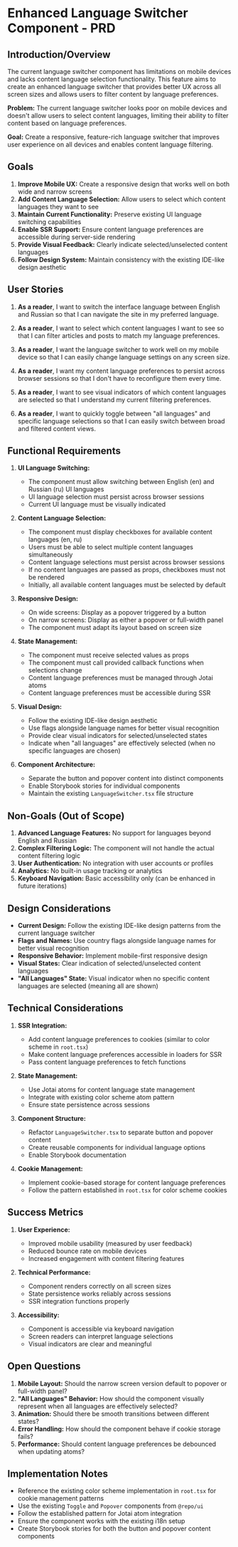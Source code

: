# Enhanced Language Switcher Component - PRD

## Introduction/Overview

The current language switcher component has limitations on mobile devices and lacks content language selection functionality. This feature aims to create an enhanced language switcher that provides better UX across all screen sizes and allows users to filter content by language preferences.

**Problem:** The current language switcher looks poor on mobile devices and doesn't allow users to select content languages, limiting their ability to filter content based on language preferences.

**Goal:** Create a responsive, feature-rich language switcher that improves user experience on all devices and enables content language filtering.

## Goals

1. **Improve Mobile UX:** Create a responsive design that works well on both wide and narrow screens
2. **Add Content Language Selection:** Allow users to select which content languages they want to see
3. **Maintain Current Functionality:** Preserve existing UI language switching capabilities
4. **Enable SSR Support:** Ensure content language preferences are accessible during server-side rendering
5. **Provide Visual Feedback:** Clearly indicate selected/unselected content languages
6. **Follow Design System:** Maintain consistency with the existing IDE-like design aesthetic

## User Stories

1. **As a reader**, I want to switch the interface language between English and Russian so that I can navigate the site in my preferred language.

2. **As a reader**, I want to select which content languages I want to see so that I can filter articles and posts to match my language preferences.

3. **As a reader**, I want the language switcher to work well on my mobile device so that I can easily change language settings on any screen size.

4. **As a reader**, I want my content language preferences to persist across browser sessions so that I don't have to reconfigure them every time.

5. **As a reader**, I want to see visual indicators of which content languages are selected so that I understand my current filtering preferences.

6. **As a reader**, I want to quickly toggle between "all languages" and specific language selections so that I can easily switch between broad and filtered content views.

## Functional Requirements

1. **UI Language Switching:**
   - The component must allow switching between English (en) and Russian (ru) UI languages
   - UI language selection must persist across browser sessions
   - Current UI language must be visually indicated

2. **Content Language Selection:**
   - The component must display checkboxes for available content languages (en, ru)
   - Users must be able to select multiple content languages simultaneously
   - Content language selections must persist across browser sessions
   - If no content languages are passed as props, checkboxes must not be rendered
   - Initially, all available content languages must be selected by default

3. **Responsive Design:**
   - On wide screens: Display as a popover triggered by a button
   - On narrow screens: Display as either a popover or full-width panel
   - The component must adapt its layout based on screen size

4. **State Management:**
   - The component must receive selected values as props
   - The component must call provided callback functions when selections change
   - Content language preferences must be managed through Jotai atoms
   - Content language preferences must be accessible during SSR

5. **Visual Design:**
   - Follow the existing IDE-like design aesthetic
   - Use flags alongside language names for better visual recognition
   - Provide clear visual indicators for selected/unselected states
   - Indicate when "all languages" are effectively selected (when no specific languages are chosen)

6. **Component Architecture:**
   - Separate the button and popover content into distinct components
   - Enable Storybook stories for individual components
   - Maintain the existing `LanguageSwitcher.tsx` file structure

## Non-Goals (Out of Scope)

1. **Advanced Language Features:** No support for languages beyond English and Russian
2. **Complex Filtering Logic:** The component will not handle the actual content filtering logic
3. **User Authentication:** No integration with user accounts or profiles
4. **Analytics:** No built-in usage tracking or analytics
5. **Keyboard Navigation:** Basic accessibility only (can be enhanced in future iterations)

## Design Considerations

- **Current Design:** Follow the existing IDE-like design patterns from the current language switcher
- **Flags and Names:** Use country flags alongside language names for better visual recognition
- **Responsive Behavior:** Implement mobile-first responsive design
- **Visual States:** Clear indication of selected/unselected content languages
- **"All Languages" State:** Visual indicator when no specific content languages are selected (meaning all are shown)

## Technical Considerations

1. **SSR Integration:**
   - Add content language preferences to cookies (similar to color scheme in `root.tsx`)
   - Make content language preferences accessible in loaders for SSR
   - Pass content language preferences to fetch functions

2. **State Management:**
   - Use Jotai atoms for content language state management
   - Integrate with existing color scheme atom pattern
   - Ensure state persistence across sessions

3. **Component Structure:**
   - Refactor `LanguageSwitcher.tsx` to separate button and popover content
   - Create reusable components for individual language options
   - Enable Storybook documentation

4. **Cookie Management:**
   - Implement cookie-based storage for content language preferences
   - Follow the pattern established in `root.tsx` for color scheme cookies

## Success Metrics

1. **User Experience:**
   - Improved mobile usability (measured by user feedback)
   - Reduced bounce rate on mobile devices
   - Increased engagement with content filtering features

2. **Technical Performance:**
   - Component renders correctly on all screen sizes
   - State persistence works reliably across sessions
   - SSR integration functions properly

3. **Accessibility:**
   - Component is accessible via keyboard navigation
   - Screen readers can interpret language selections
   - Visual indicators are clear and meaningful

## Open Questions

1. **Mobile Layout:** Should the narrow screen version default to popover or full-width panel?
2. **"All Languages" Behavior:** How should the component visually represent when all languages are effectively selected?
3. **Animation:** Should there be smooth transitions between different states?
4. **Error Handling:** How should the component behave if cookie storage fails?
5. **Performance:** Should content language preferences be debounced when updating atoms?

## Implementation Notes

- Reference the existing color scheme implementation in `root.tsx` for cookie management patterns
- Use the existing `Toggle` and `Popover` components from `@repo/ui`
- Follow the established pattern for Jotai atom integration
- Ensure the component works with the existing i18n setup
- Create Storybook stories for both the button and popover content components